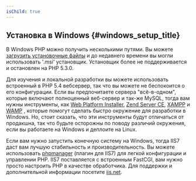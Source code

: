 ```yaml
---
isChild: true
---
```


## Установка в Windows {#windows_setup_title}

В Windows PHP можно получить несколькими путями. Вы можете [загрузить установочные файлы][php-downloads] и до недавнего времени вы могли использовать
'.msi' установщик. Установщик более не поддерживается и остановлен на PHP 5.3.0.

Для изучения и локальной разработки вы можете использовать встроенный в PHP 5.4 вебсервер, так что вы можете не беспокоится о его конфигурации.
Если вы предпочитаете сервера "всё-в-одном", которые включают полноценный веб-сервер и так-же MySQL, тогда вам нужны инструменты, как 
[Web Platform Installer][wpi], [Zend Server CE][zsce], [XAMPP][xampp] и [WAMP][wamp] , которые помогут сделать быстро окружение для разработки в Windows.
Но, стоит сказать, что эти инструменты будут отличаться от продакшна, так что будьте осторожны по поводу различий окружения, если вы работаете на Windows
и деплоите на Linux.

Если вам нужно запустить конечную систему на Windows, тогда IIS7 даст вам лучшую стабильность и производительность. Вы можете использовать
[phpmanager][phpmanager] (плагин для IIS7) для легкой конфигурации и управлении PHP. IIS7 поставляется с встроенным FastCGI,
вам нужно просто настроить PHP в качестве обработчика. Для поддержки и дополнительной информации посетите [iis.net][php-iis].

[php-downloads]: http://windows.php.net
[phpmanager]: http://phpmanager.codeplex.com/
[wpi]: http://www.microsoft.com/web/downloads/platform.aspx
[zsce]: http://www.zend.com/en/products/server-ce/
[xampp]: http://www.apachefriends.org/en/xampp.html
[wamp]: http://www.wampserver.com/
[php-iis]: http://php.iis.net/
